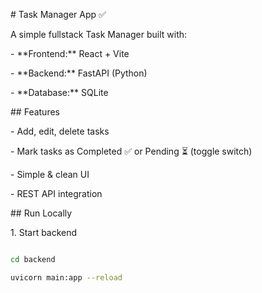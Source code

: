 \# Task Manager App ✅



A simple fullstack Task Manager built with:

\- \*\*Frontend:\*\* React + Vite

\- \*\*Backend:\*\* FastAPI (Python)

\- \*\*Database:\*\* SQLite



\## Features

\- Add, edit, delete tasks

\- Mark tasks as Completed ✅ or Pending ⏳ (toggle switch)

\- Simple \& clean UI

\- REST API integration



\## Run Locally

1\. Start backend  

```bash

cd backend

uvicorn main:app --reload



